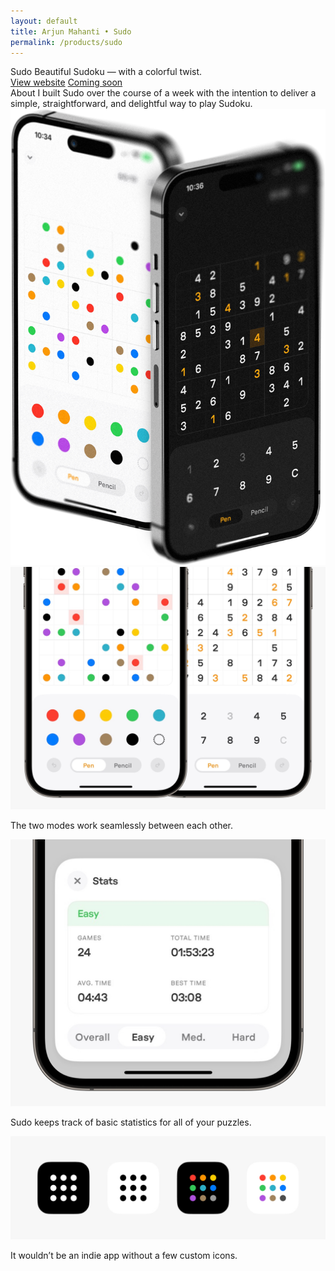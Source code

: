 ```yaml
---
layout: default 
title: Arjun Mahanti • Sudo
permalink: /products/sudo
---
```


<section id="header-sudo" class="color-sudo">
    <div class="row nav-row">
    <div class="text-section">
        <span class="title white">Sudo</span>
        <span class="subtitle white">Beautiful Sudoku — with a colorful twist.</span>
    </div>
    <div class="button-section">
        <a class="button-link secondary" href="/sudo">View website</a>
        <a class="button-link primary color-sudo" href="#">Coming soon</a>
    </div>
    </div>
</section>
<section>
    <div class="row">
    <span class="title">About</span>
    <span class="subtitle">I built Sudo over the course of a week with the intention to deliver a simple, straightforward, and delightful way to play Sudoku.</span>
    </div>
</section>
<section>
    <img src="/img/products/sudo/01.jpg"> 
</section>
<section>
    <img src="/img/products/sudo/02.jpg">
    <p class="caption">The two modes work seamlessly between each other.</p>
</section>
<section>
    <img src="/img/products/sudo/03.jpg">
    <p class="caption">Sudo keeps track of basic statistics for all of your puzzles.</p>
</section>	
<section>
    <img src="/img/products/sudo/04.jpg">	
    <p class="caption">It wouldn’t be an indie app without a few custom icons.</p>
</section>